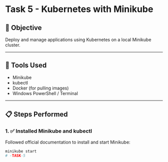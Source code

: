 # Task 5 - Kubernetes with Minikube

## 🚀 Objective

Deploy and manage applications using Kubernetes on a local Minikube cluster.

---

## 🔧 Tools Used

- Minikube
- kubectl
- Docker (for pulling images)
- Windows PowerShell / Terminal

---

## 📋 Steps Performed

### 1. ✅ Installed Minikube and kubectl

Followed official documentation to install and start Minikube:

```bash
minikube start
# -TASK-5
